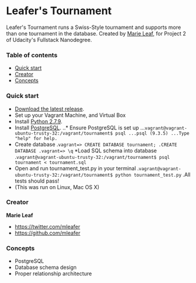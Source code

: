 # Leafer's Tournament

Leafer's Tournament runs a Swiss-Style tournament and supports more than one tournament in the database. Created by [Marie Leaf](https://twitter.com/mleafer), for Project 2 of Udacity's Fullstack Nanodegree.


### Table of contents

* [Quick start](#quick-start)
* [Creator](#creator)
* [Concepts](#concepts)

### Quick start

* [Download the latest release](https://github.com/mleafer/fullstacknanodegree.git).
* Set up your Vagrant Machine, and Virtual Box
* Install [Python 2.7.9](https://www.python.org/downloads/).
* Install [PostgreSQL](http://www.postgresql.org/download/).
..* Ensure PostgreSQL is set up
...```vagrant@vagrant-ubuntu-trusty-32:/vagrant/tournament$ psql
...psql (9.3.5)
...Type "help" for help.```
* Create database
.```vagrant=> CREATE DATABASE tournament;
.CREATE DATABASE
.vagrant=> \q```
*Load SQL schema into database
.```vagrant@vagrant-ubuntu-trusty-32:/vagrant/tournament$ psql tournament < tournament.sql```
* Open and run tournament_test.py in your terminal
.```vagrant@vagrant-ubuntu-trusty-32:/vagrant/tournament$ python tournament_test.py```
.All tests should pass!
* (This was run on Linux, Mac OS X)

### Creator

**Marie Leaf**

* <https://twitter.com/mleafer>
* <https://github.com/mleafer>


### Concepts
* PostgreSQL
* Database schema design
* Proper relationship architecture
